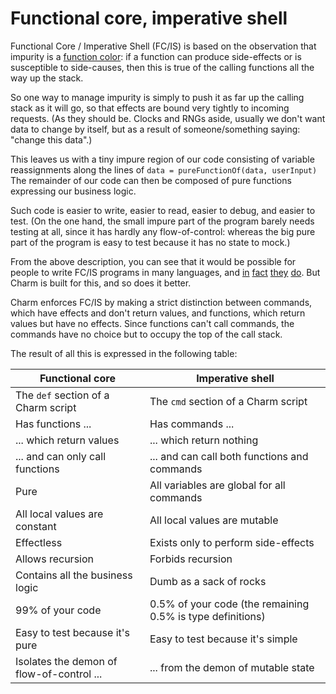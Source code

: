 # Functional core, imperative shell

Functional Core / Imperative Shell (FC/IS) is based on the observation that impurity is a [function color](https://journal.stuffwithstuff.com/2015/02/01/what-color-is-your-function/): if a function can produce side-effects or is susceptible to side-causes, then this is true of the calling functions all the way up the stack.

So one way to manage impurity is simply to push it as far up the calling stack as it will go, so that effects are bound very tightly to incoming requests. (As they should be. Clocks and RNGs aside, usually we don't want data to change by itself, but as a result of someone/something saying: "change this data".)

This leaves us with a tiny impure region of our code consisting of variable reassignments along the lines of `data = pureFunctionOf(data, userInput)` The remainder of our code can then be composed of pure functions expressing our business logic.

Such code is easier to write, easier to read, easier to debug, and easier to test. (On the one hand, the small impure part of the program barely needs testing at all, since it has hardly any flow-of-control: whereas the big pure part of the program is easy to test because it has no state to mock.)

From the above description, you can see that it would be possible for people to write FC/IS programs in many languages, and [in](https://www.youtube.com/watch?v=eOYal8elnZk) [fact](https://www.destroyallsoftware.com/screencasts/catalog/functional-core-imperative-shell) [they](https://doordash.engineering/2022/07/26/functional-core-imperative-shell-using-structured-concurrency-to-write-maintainable-grpc-endpoints-in-kotlin/) [do](https://medium.com/@magnusjt/functional-core-imperative-shell-in-javascript-29bef2353ac2). But Charm is built for this, and so does it better.

Charm enforces FC/IS by making a strict distinction between commands, which have effects and don't return values, and functions, which return values but have no effects. Since functions can't call commands, the commands have no choice but to occupy the top of the call stack.

The result of all this is expressed in the following table:

| Functional core  | Imperative shell |
| ------------- | ------------- |
| The `def` section of a Charm script | The `cmd` section of a Charm script |
| Has functions ... | Has commands ... |
| ... which return values | ... which return nothing |
| ... and can only call functions | ... and can call both functions and commands |
| Pure | All variables are global for all commands |
| All local values are constant | All local values are mutable |
| Effectless | Exists only to perform side-effects |
| Allows recursion | Forbids recursion |
| Contains all the business logic | Dumb as a sack of rocks |
| 99% of your code | 0.5% of your code (the remaining 0.5% is type definitions) |
| Easy to test because it's pure | Easy to test because it's simple |
| Isolates the demon of flow-of-control ... | ... from the demon of mutable state |
